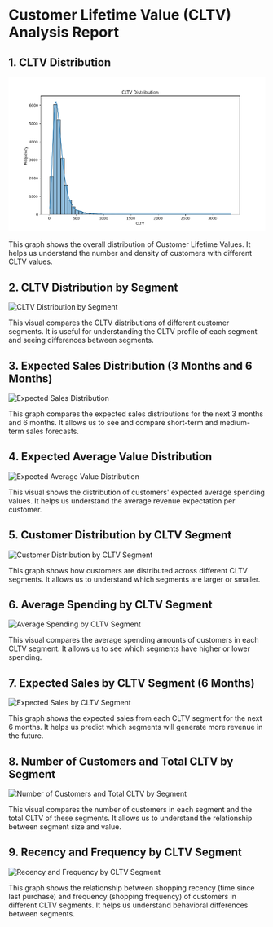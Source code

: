 # Customer Lifetime Value (CLTV) Analysis Report

## 1. CLTV Distribution
![CLTV Distribution](cltv_distribution.png)

This graph shows the overall distribution of Customer Lifetime Values. It helps us understand the number and density of customers with different CLTV values.

## 2. CLTV Distribution by Segment
![CLTV Distribution by Segment](cltv_by_segment.png)

This visual compares the CLTV distributions of different customer segments. It is useful for understanding the CLTV profile of each segment and seeing differences between segments.

## 3. Expected Sales Distribution (3 Months and 6 Months)
![Expected Sales Distribution](expected_sales.png)

This graph compares the expected sales distributions for the next 3 months and 6 months. It allows us to see and compare short-term and medium-term sales forecasts.

## 4. Expected Average Value Distribution
![Expected Average Value Distribution](avg_value_distribution.png)

This visual shows the distribution of customers' expected average spending values. It helps us understand the average revenue expectation per customer.

## 5. Customer Distribution by CLTV Segment
![Customer Distribution by CLTV Segment](segment_distribution.png)

This graph shows how customers are distributed across different CLTV segments. It allows us to understand which segments are larger or smaller.

## 6. Average Spending by CLTV Segment
![Average Spending by CLTV Segment](avg_value_by_segment.png)

This visual compares the average spending amounts of customers in each CLTV segment. It allows us to see which segments have higher or lower spending.

## 7. Expected Sales by CLTV Segment (6 Months)
![Expected Sales by CLTV Segment](expected_sales_by_segment.png)

This graph shows the expected sales from each CLTV segment for the next 6 months. It helps us predict which segments will generate more revenue in the future.

## 8. Number of Customers and Total CLTV by Segment
![Number of Customers and Total CLTV by Segment](customers_and_cltv_by_segment.png)

This visual compares the number of customers in each segment and the total CLTV of these segments. It allows us to understand the relationship between segment size and value.

## 9. Recency and Frequency by CLTV Segment
![Recency and Frequency by CLTV Segment](recency_frequency_by_segment.png)

This graph shows the relationship between shopping recency (time since last purchase) and frequency (shopping frequency) of customers in different CLTV segments. It helps us understand behavioral differences between segments.